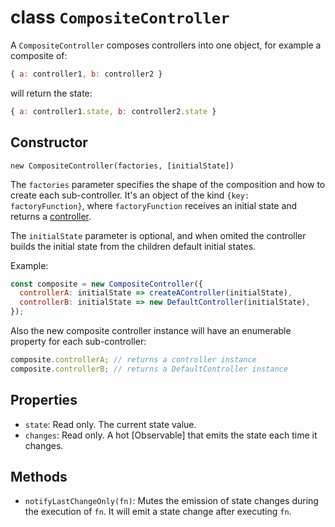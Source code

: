 # class `CompositeController`

A `CompositeController` composes controllers into one object, for example a
composite of:

```js
{ a: controller1, b: controller2 }
```

will return the state:

```js
{ a: controller1.state, b: controller2.state }
```

## Constructor

`new CompositeController(factories, [initialState])`

The `factories` parameter specifies the shape of the composition and how to
create each sub-controller. It's an object of the kind `{key: factoryFunction}`,
where `factoryFunction` receives an initial state and returns a [controller].

The `initialState` parameter is optional, and when omited the controller builds
the initial state from the children default initial states.

Example:

```js
const composite = new CompositeController({
  controllerA: initialState => createAController(initialState),
  controllerB: initialState => new DefaultController(initialState),
});
```

Also the new composite controller instance will have an enumerable property for
each sub-controller:

```js
composite.controllerA; // returns a controller instance
composite.controllerB; // returns a DefaultController instance
```

## Properties

- `state`: Read only. The current state value.
- `changes`: Read only. A hot [Observable] that emits the state each time it
  changes.

## Methods

- `notifyLastChangeOnly(fn)`: Mutes the emission of state changes during the
  execution of `fn`. It will emit a state change after executing `fn`.

[controller]: ../interface/Controller.md
